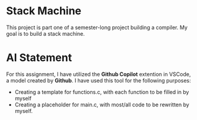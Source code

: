 # Stack Machine
This project is part one of a semester-long project building a compiler. My goal is to build a stack machine.

# AI Statement
For this assignment, I have utilized the **Github Copilot** extention in VSCode, a model created by **Github**. I have used this tool for the following purposes:
- Creating a template for functions.c, with each function to be filled in by myself
- Creating a placeholder for main.c, with most/all code to be rewritten by myself.